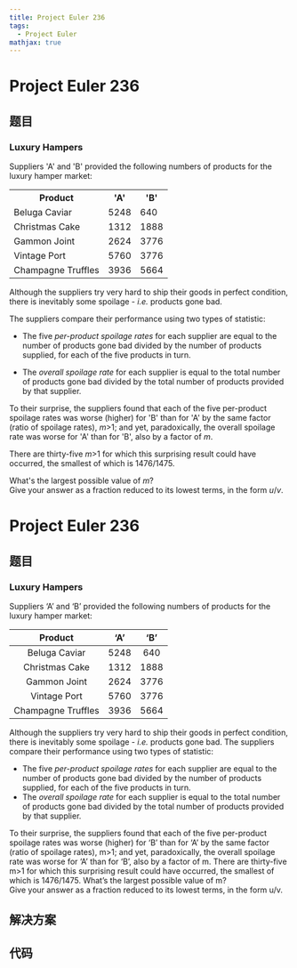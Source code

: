 ```yaml
---
title: Project Euler 236
tags:
  - Project Euler
mathjax: true
---
```

<escape><!-- more --></escape>
    
# Project Euler 236
## 题目
### Luxury Hampers

Suppliers 'A' and 'B' provided the following numbers of products for the luxury hamper market:

<center><table class="p236"><tr><th>Product</th><th class="center">'A'</th><th class="center">'B'</th></tr><tr><td>Beluga Caviar</td><td>5248</td><td>640</td></tr><tr><td>Christmas Cake</td><td>1312</td><td>1888</td></tr><tr><td>Gammon Joint</td><td>2624</td><td>3776</td></tr><tr><td>Vintage Port</td><td>5760</td><td>3776</td></tr><tr><td>Champagne Truffles</td><td>3936</td><td>5664</td></tr></table></center>

Although the suppliers try very hard to ship their goods in perfect condition, there is inevitably some spoilage - <i>i.e.</i> products gone bad.

The suppliers compare their performance using two types of statistic:<ul><li>The five <i>per-product spoilage rates</i> for each supplier are equal to the number of products gone bad divided by the number of products supplied, for each of the five products in turn.</li>
  <li>The <i>overall spoilage rate</i> for each supplier is equal to the total number of products gone bad divided by the total number of products provided by that supplier.</li></ul>To their surprise, the suppliers found that each of the five per-product spoilage rates was worse (higher) for 'B' than for 'A' by the same factor (ratio of spoilage rates), <var>m</var>>1; and yet, paradoxically, the overall spoilage rate was worse for 'A' than for 'B', also by a factor of <var>m</var>.

There are thirty-five <var>m</var>>1 for which this surprising result could have occurred, the smallest of which is 1476/1475.

What's the largest possible value of <var>m</var>?<br />
Give your answer as a fraction reduced to its lowest terms, in the form <var>u</var>/<var>v</var>.


# Project Euler 236
## 题目
### Luxury Hampers

Suppliers ‘A’ and ‘B’ provided the following numbers of products for the luxury hamper market:
<table>
<thead>
<tr>
<th align="center">Product</th>
<th align="center">‘A’</th>
<th align="center">‘B’</th>
</tr>
</thead>
<tbody><tr>
<td align="center">Beluga Caviar</td>
<td align="center">5248</td>
<td align="center">640</td>
</tr>
<tr>
<td align="center">Christmas Cake</td>
<td align="center">1312</td>
<td align="center">1888</td>
</tr>
<tr>
<td align="center">Gammon Joint</td>
<td align="center">2624</td>
<td align="center">3776</td>
</tr>
<tr>
<td align="center">Vintage Port</td>
<td align="center">5760</td>
<td align="center">3776</td>
</tr>
<tr>
<td align="center">Champagne Truffles</td>
<td align="center">3936</td>
<td align="center">5664</td>
</tr>
</tbody></table>
Although the suppliers try very hard to ship their goods in perfect condition, there is inevitably some spoilage - <i>i.e.</i> products gone bad.
The suppliers compare their performance using two types of statistic:
<ul>
<li>The five <i>per-product spoilage rates</i> for each supplier are equal to the number of products gone bad divided by the number of products supplied, for each of the five products in turn.</li>
<li>The <i>overall spoilage rate</i> for each supplier is equal to the total number of products gone bad divided by the total number of products provided by that supplier.</li>
</ul>
To their surprise, the suppliers found that each of the five per-product spoilage rates was worse (higher) for ‘B’ than for ‘A’ by the same factor (ratio of spoilage rates), m>1; and yet, paradoxically, the overall spoilage rate was worse for ‘A’ than for ‘B’, also by a factor of m.
There are thirty-five m>1 for which this surprising result could have occurred, the smallest of which is 1476/1475.
What’s the largest possible value of m?<br>Give your answer as a fraction reduced to its lowest terms, in the form u/v.


## 解决方案


## 代码



